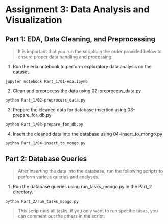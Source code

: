 # Assignment 3: Data Analysis and Visualization

## Part 1: EDA, Data Cleaning, and Preprocessing
> It is important that you run the scripts in the order provided below to ensure proper data handling and processing.

1. Run the eda notebook to perform exploratory data analysis on the dataset.
```
jupyter notebook Part_1/01-eda.ipynb
```

2. Clean and preprocess the data using 02-preprocess_data.py
```
python Part_1/02-preprocess_data.py
```
3. Prepare the cleaned data for database insertion using 03-prepare_for_db.py
```
python Part_1/03-prepare_for_db.py
```
4. Insert the cleaned data into the database using 04-insert_to_mongo.py
```
python Part_1/04-insert_to_mongo.py
```

## Part 2: Database Queries
> After inserting the data into the database, run the following scripts to perform various queries and analyses.
1. Run the database queries using run_tasks_mongo.py in the Part_2 directory.
```
python Part_2/run_tasks_mongo.py
```
>This scrip runs all tasks, if you only want to run specific tasks, you can comment out the others in the script.
